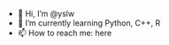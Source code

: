 - 👋 Hi, I’m @yslw
- 🌱 I’m currently learning Python, C++, R
- 📫 How to reach me: here

<!---
yslw/yslw is a ✨ special ✨ repository because its `README.md` (this file) appears on your GitHub profile.
You can click the Preview link to take a look at your changes.
--->
